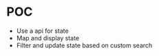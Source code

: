 # POC

- Use a api for state
- Map and display state
- Filter and update state based on custom search
